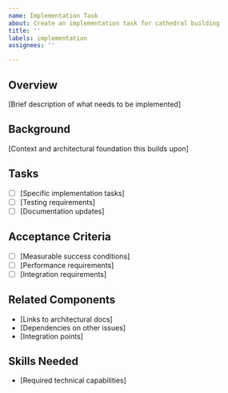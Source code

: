 ```yaml
---
name: Implementation Task
about: Create an implementation task for cathedral building
title: ''
labels: implementation
assignees: ''

---
```


## Overview
[Brief description of what needs to be implemented]

## Background
[Context and architectural foundation this builds upon]

## Tasks
- [ ] [Specific implementation tasks]
- [ ] [Testing requirements]
- [ ] [Documentation updates]

## Acceptance Criteria
- [ ] [Measurable success conditions]
- [ ] [Performance requirements]
- [ ] [Integration requirements]

## Related Components
- [Links to architectural docs]
- [Dependencies on other issues]
- [Integration points]

## Skills Needed
- [Required technical capabilities]